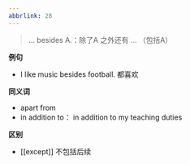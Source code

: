 ```yaml
---
abbrlink: 28
---
```

> ... besides A.：除了A 之外还有 ... （包括A）

**例句**

- I like music besides football. 都喜欢

**同义词**

- apart from
- in addition to：
	in addition to my teaching duties

**区别**

- [[except]] 不包括后续